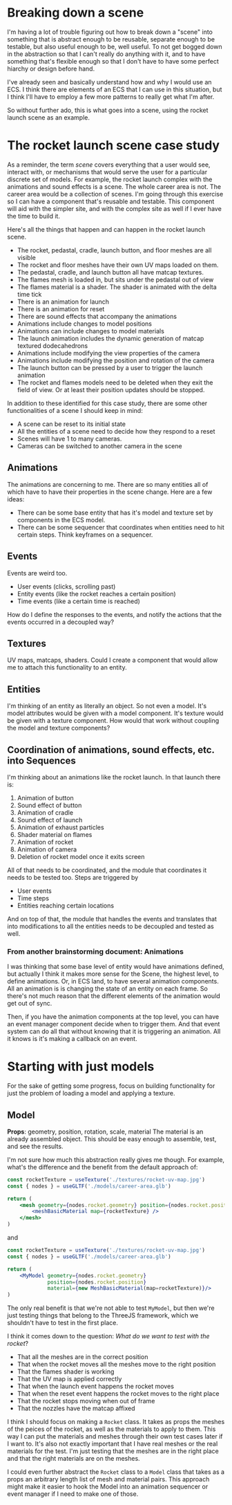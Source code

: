 # Breaking down a scene
I'm having a lot of trouble figuring out how to break down a "scene" into something that is abstract enough to be reusable, separate enough to be testable, but also useful enough to be, well useful. To not get bogged down in the abstraction so that I can't really do anything with it, and to have something that's flexible enough so that I don't have to have some perfect hiarchy or design before hand. 

I've already seen and basically understand how and why I would use an ECS. I think there are elements of an ECS that I can use in this situation, but I think I'll have to employ a few more patterns to really get what I'm after. 

So without further ado, this is what goes into a scene, using the rocket launch scene as an example.

# The rocket launch scene case study
As a reminder, the term _scene_ covers everything that a user would see, interact with, or mechanisms that would serve the user for a particular discrete set of models. For example, the rocket launch complex with the animations and sound effects is a scene. The whole career area is not. The career area would be a collection of scenes. I'm going through this exercise so I can have a component that's reusable and testable. This component will aid with the simpler site, and with the complex site as well if I ever have the time to build it.

Here's all the things that happen and can happen in the rocket launch scene.
- The rocket, pedastal, cradle, launch button, and floor meshes are all visible
- The rocket and floor meshes have their own UV maps loaded on them.
- The pedastal, cradle, and launch button all have matcap textures.
- The flames mesh is loaded in, but sits under the pedastal out of view
- The flames material is a shader. The shader is animated with the delta time tick
- There is an animation for launch
- There is an animation for reset
- There are sound effects that accompany the animations
- Animations include changes to model positions
- Animations can include changes to model materials
- The launch animation includes the dynamic generation of matcap textured dodecahedrons
- Animations include modifying the view properties of the camera
- Animations include modifying the position and rotation of the camera
- The launch button can be pressed by a user to trigger the launch animation
- The rocket and flames models need to be deleted when they exit the field of view. Or at least their position updates should be stopped.

In addition to these identified for this case study, there are some other functionalities of a scene I should keep in mind:
- A scene can be reset to its initial state
- All the entities of a scene need to decide how they respond to a reset
- Scenes will have 1 to many cameras.
- Cameras can be switched to another camera in the scene

## Animations
The animations are concerning to me. There are so many entities all of which have to have their properties in the scene change. Here are a few ideas:
- There can be some base entity that has it's model and texture set by components in the ECS model.
- There can be some sequencer that coordinates when entities need to hit certain steps. Think keyframes on a sequencer.

## Events
Events are weird too.
- User events (clicks, scrolling past)
- Entity events (like the rocket reaches a certain position)
- Time events (like a certain time is reached)

How do I define the responses to the events, and notify the actions that the events occurred in a decoupled way?

## Textures
UV maps, matcaps, shaders. Could I create a component that would allow me to attach this functionality to an entity. 

## Entities
I'm thinking of an entity as literally an object. So not even a model. It's model attributes would be given with a model component. It's texture would be given with a texture component. How would that work without coupling the model and texture components?

## Coordination of animations, sound effects, etc. into Sequences
I'm thinking about an animations like the rocket launch. In that launch there is:
1. Animation of button
2. Sound effect of button
3. Animation of cradle
4. Sound effect of launch
5. Animation of exhaust particles
6. Shader material on flames
7. Animation of rocket
8. Animation of camera
9. Deletion of rocket model once it exits screen

All of that needs to be coordinated, and the module that coordinates it needs to be tested too.
Steps are triggered by
- User events
- Time steps
- Entities reaching certain locations

And on top of that, the module that handles the events and translates that into modifications to all the entities needs to be decoupled and tested as well.

### From another brainstorming document: Animations
I was thinking that some base level of entity would have animations defined, but actually I think it makes more sense for the Scene, the highest level, to define animations. Or, in ECS land, to have several animation components. All an animation is is changing the state of an entity on each frame. So there's not much reason that the different elements of the animation would get out of sync. 

Then, if you have the animation components at the top level, you can have an event manager component decide when to trigger them. And that event system can do all that without knowing that it is triggering an animation. All it knows is it's making a callback on an event.

# Starting with just models
For the sake of getting some progress, focus on building functionality for just the problem of loading a model and applying a texture. 

## Model
**Props**: geometry, position, rotation, scale, material
The material is an already assembled object. This should be easy enough to assemble, test, and see the results. 

I'm not sure how much this abstraction really gives me though. For example, what's the difference and the benefit from the default approach of:
```jsx
const rocketTexture = useTexture('./textures/rocket-uv-map.jpg')
const { nodes } = useGLTF('./models/career-area.glb')

return (
    <mesh geometry={nodes.rocket.geometry} position={nodes.rocket.position}>
        <meshBasicMaterial map={rocketTexture} />
    </mesh>
)
```
and
```jsx
const rocketTexture = useTexture('./textures/rocket-uv-map.jpg')
const { nodes } = useGLTF('./models/career-area.glb')

return (
    <MyModel geometry={nodes.rocket.geometry} 
             position={nodes.rocket.position}
             material={new MeshBasicMaterial(map=rocketTexture)}/>
)
```

The only real benefit is that we're not able to test `MyModel`, but then we're just testing things that belong to the ThreeJS framework, which we shouldn't have to test in the first place. 

I think it comes down to the question: _What do we want to test with the rocket_? 
- That all the meshes are in the correct position
- That when the rocket moves all the meshes move to the right position
- That the flames shader is working
- That the UV map is applied correctly
- That when the launch event happens the rocket moves
- That when the reset event happens the rocket moves to the right place
- That the rocket stops moving when out of frame
- That the nozzles have the matcap affixed

I think I should focus on making a `Rocket` class. It takes as props the meshes of the peices of the rocket, as well as the materials to apply to them. This way I can put the materials and meshes through their own test cases later if I want to. It's also not exactly important that I have real meshes or the real materials for the test. I'm just testing that the meshes are in the right place and that the right materials are on the meshes.

I could even further abstract the `Rocket` class to a `Model` class that takes as a props an arbitrary length list of mesh and material pairs. This approach might make it easier to hook the Model into an animation sequencer or event manager if I need to make one of those.
